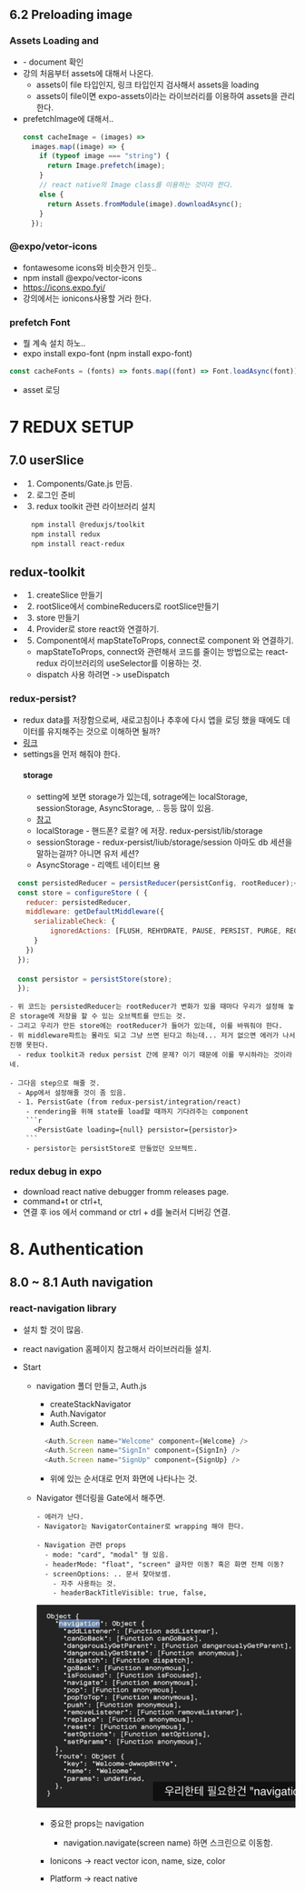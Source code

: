 ## 6.2 Preloading image

### Assets Loading and <AppLoading />

- <AppLoading />
    - document 확인
- 강의 처음부터 assets에 대해서 나온다.
  - assets이 file 타입인지, 링크 타입인지 검사해서 assets을 loading
  - assets이 file이면 expo-assets이라는 라이브러리를 이용하여 assets을 관리한다.
- prefetchImage에 대해서..
  ```js
  const cacheImage = (images) =>
    images.map((image) => {
      if (typeof image === "string") {
        return Image.prefetch(image);
      }
      // react native의 Image class를 이용하는 것이라 한다.
      else {
        return Assets.fromModule(image).downloadAsync();
      }
    });
  ```

### @expo/vetor-icons

- fontawesome icons와 비슷한거 인듯..
- npm install @expo/vector-icons
- https://icons.expo.fyi/
- 강의에서는 ionicons사용할 거라 한다.

### prefetch Font

- 뭘 계속 설치 하노..
- expo install expo-font (npm install expo-font)

```js
const cacheFonts = (fonts) => fonts.map((font) => Font.loadAsync(font));
```

- asset 로딩

# 7 REDUX SETUP

## 7.0 userSlice

- 1. Components/Gate.js 만듬.
- 2. 로그인 준비
- 3. redux toolkit 관련 라이브러리 설치
  ```sh
    npm install @reduxjs/toolkit
    npm install redux
    npm install react-redux
  ```

## redux-toolkit

- 1. createSlice 만들기
- 2. rootSlice에서 combineReducers로 rootSlice만들기
- 3. store 만들기
- 4. Provider로 store react와 연결하기.
- 5. Component에서 mapStateToProps, connect로 component 와 연결하기.
  - mapStateToProps, connect와 관련해서 코드를 줄이는 방법으로는 react-redux 라이브러리의 useSelector를 이용하는 것.
  - dispatch 사용 하려면 -> useDispatch

### redux-persist?

- redux data를 저장함으로써, 새로고침이나 추후에 다시 앱을 로딩 했을 때에도 데이터를 유지해주는 것으로 이해하면 될까?
- [링크](https://github.com/rt2zz/redux-persist)
- settings을 먼저 해줘야 한다.
  #### storage
  - setting에 보면 storage가 있는데, sotrage에는 localStorage, sessionStorage, AsyncStorage, .. 등등 많이 있음.
  - [참고](https://github.com/rt2zz/redux-persist#storage-engines)
  - localStorage - 핸드폰? 로컬? 에 저장. redux-persist/lib/storage
  - sessionStorage - redux-persist/liub/storage/session 아마도 db 세션을 말하는걸까? 아니면 유저 세션?
  - AsyncStorage - 리액트 네이티브 용

```js
  const persistedReducer = persistReducer(persistConfig, rootReducer);</code>
  const store = configureStore ( {
    reducer: persistedReducer,
    middleware: getDefaultMiddleware({
      serializableCheck: {
          ignoredActions: [FLUSH, REHYDRATE, PAUSE, PERSIST, PURGE, REGISTER]
      }
    })
  });

  const persistor = persistStore(store);
  });

```

    - 위 코드는 persistedReducer는 rootReducer가 변화가 있을 때마다 우리가 설정해 놓은 storage에 저장을 할 수 있는 오브젝트를 만드는 것.
    - 그리고 우리가 만든 store에는 rootReducer가 들어가 있는데, 이를 바꿔줘야 한다.
    - 위 middleware파트는 몰라도 되고 그냥 쓰면 된다고 하는데... 저거 없으면 에러가 나서 진행 못헌다.
      - redux toolkit과 redux persist 간에 문제? 이기 때문에 이를 무시하라는 것이라네.

    - 그다음 step으로 해줄 것.
      - App에서 설정해줄 것이 좀 있음.
      - 1. PersistGate (from redux-persist/integration/react)
        - rendering을 위해 state를 load할 때까지 기다려주는 component
        ```r
          <PersistGate loading={null} persistor={persistor}>
        ```
        - persistor는 persistStore로 만들었던 오브젝트.

### redux debug in expo

- download react native debugger fromm releases page.
- command+t or ctrl+t,
- 연결 후 ios 에서 command or ctrl + d를 눌러서 디버깅 연결.

# 8. Authentication

## 8.0 ~ 8.1 Auth navigation

### react-navigation library

- 설치 할 것이 많음.
- react navigation 홈페이지 참고해서 라이브러리들 설치.

- Start

  - navigation 폴더 만들고, Auth.js

    - createStackNavigator
    - Auth.Navigator
    - Auth.Screen.

    ```js
      <Auth.Screen name="Welcome" component={Welcome} />
      <Auth.Screen name="SignIn" component={SignIn} />
      <Auth.Screen name="SignUp" component={SignUp} />
    ```

    - 위에 있는 순서대로 먼저 화면에 나타나는 것.

  - Navigator 렌더링을 Gate에서 해주면.

        - 에러가 난다.
        - Navigator는 NavigatorContainer로 wrapping 해야 한다.

        - Navigation 관련 props
          - mode: "card", "modal" 형 있음.
          - headerMode: "float", "screen" 글자만 이동? 혹은 화면 전체 이동?
          - screenOptions: .. 문서 찾아보셈.
            - 자주 사용하는 것.
            - headerBackTitleVisible: true, false,

    ![그림](screenshot.png)

    - 중요한 props는 navigation

      - navigation.navigate(screen name) 하면 스크린으로 이동함.

    - Ionicons -> react vector icon, name, size, color
    - Platform -> react native

